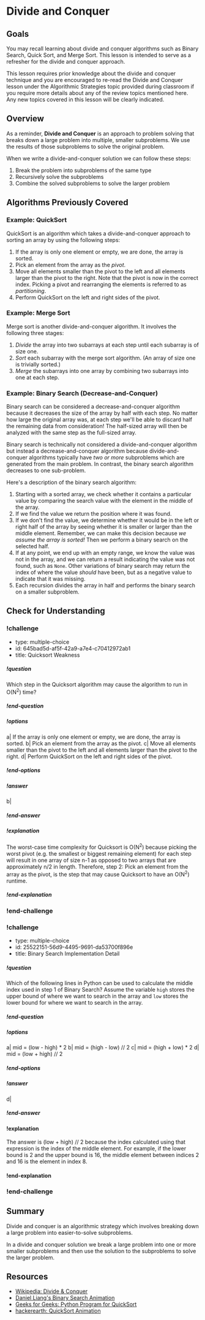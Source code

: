 # Divide and Conquer

## Goals

You may recall learning about divide and conquer algorithms such as Binary Search, Quick Sort, and Merge Sort. This lesson is intended to serve as a refresher for the divide and conquer approach.

This lesson requires prior knowledge about the divide and conquer technique and you are encouraged to re-read the Divide and Conquer lesson under the Algorithmic Strategies topic provided during classroom if you require more details about any of the review topics mentioned here. Any new topics covered in this lesson will be clearly indicated.

## Overview

As a reminder, **Divide and Conquer** is an approach to problem solving that breaks down a large problem into multiple, smaller subproblems. We use the results of those subproblems to solve the original problem.

When we write a divide-and-conquer solution we can follow these steps:

1. Break the problem into subproblems of the same type
1. Recursively solve the subproblems
1. Combine the solved subproblems to solve the larger problem

## Algorithms Previously Covered

### Example: QuickSort

QuickSort is an algorithm which takes a divide-and-conquer approach to sorting an array by using the following steps:

1. If the array is only one element or empty, we are done, the array is sorted.
1. Pick an element from the array as the _pivot_.
1. Move all elements smaller than the pivot to the left and all elements larger than the pivot to the right. Note that the pivot is now in the correct index. Picking a pivot and rearranging the elements is referred to as _partitioning_.
1. Perform QuickSort on the left and right sides of the pivot.

### Example: Merge Sort

Merge sort is another divide-and-conquer algorithm. It involves the following three stages:

1. _Divide_ the array into two subarrays at each step until each subarray is of size one.
2. _Sort_ each subarray with the merge sort algorithm. (An array of size one is trivially sorted.)
3. _Merge_ the subarrays into one array by combining two subarrays into one at each step.

### Example: Binary Search (Decrease-and-Conquer)

Binary search can be considered a decrease-and-conquer algorithm because it decreases the size of the array by half with each step. No matter how large the original array was, at each step we'll be able to discard half the remaining data from consideration! The half-sized array will then be analyzed with the same step as the full-sized array.

Binary search is technically not considered a divide-and-conquer algorithm but instead a decrease-and-conquer algorithm because divide-and-conquer algorithms typically have *two or more* subproblems which are generated from the main problem. In contrast, the binary search algorithm decreases to one sub-problem.

Here's a description of the binary search algorithm:

1. Starting with a sorted array, we check whether it contains a particular value by comparing the search value with the element in the middle of the array.
1. If we find the value we return the position where it was found.
1. If we don't find the value, we determine whether it would be in the left or right half of the array by seeing whether it is smaller or larger than the middle element. Remember, we can make this decision because _we assume the array is sorted!_ Then we perform a binary search on the selected half.
1. If at any point, we end up with an empty range, we know the value was not in the array, and we can return a result indicating the value was not found, such as `None`. Other variations of binary search may return the index of where the value _should_ have been, but as a negative value to indicate that it was missing.
1. Each recursion divides the array in half and performs the binary search on a smaller subproblem.

## 

## Check for Understanding

<!-- >>>>>>>>>>>>>>>>>>>>>> BEGIN CHALLENGE >>>>>>>>>>>>>>>>>>>>>> -->
<!-- Replace everything in square brackets [] and remove brackets  -->

### !challenge

* type: multiple-choice
* id: 645bad5d-af5f-42a9-a7e4-c70412972ab1
* title: Quicksort Weakness

##### !question

Which step in the Quicksort algorithm may cause the algorithm to run in O(N<sup>2</sup>) time?

##### !end-question

##### !options

a| If the array is only one element or empty, we are done, the array is sorted.
b| Pick an element from the array as the pivot.
c| Move all elements smaller than the pivot to the left and all elements larger than the pivot to the right.
d| Perform QuickSort on the left and right sides of the pivot.

##### !end-options

##### !answer

b|

##### !end-answer


##### !explanation

The worst-case time complexity for Quicksort is O(N<sup>2</sup>) because picking the worst pivot (e.g. the smallest or biggest remaining element) for each step will result in one array of size n-1 as opposed to two arrays that are approximately n/2 in length. Therefore, step 2: Pick an element from the array as the pivot, is the step that may cause Quicksort to have an O(N<sup>2</sup>) runtime.

##### !end-explanation 

### !end-challenge

<!-- >>>>>>>>>>>>>>>>>>>>>> BEGIN CHALLENGE >>>>>>>>>>>>>>>>>>>>>> -->
<!-- Replace everything in square brackets [] and remove brackets  -->

### !challenge

* type: multiple-choice
* id: 25522151-56d9-4495-9691-da53700f896e
* title: Binary Search Implementation Detail

##### !question

Which of the following lines in Python can be used to calculate the middle index used in step 1 of Binary Search? Assume the variable `high` stores the upper bound of where we want to search in the array and `low` stores the lower bound for where we want to search in the array.

##### !end-question

##### !options

a| mid = (low - high) * 2
b| mid = (high - low) // 2
c| mid = (high + low) * 2
d| mid = (low + high) // 2

##### !end-options

##### !answer

d|

##### !end-answer

#### !explanation

The answer is (low + high) // 2 because the index calculated using that expression is the index of the middle element. For example, if the lower bound is 2 and the upper bound is 16, the middle element between indices 2 and 16 is the element in index 8. 

#### !end-explanation 

### !end-challenge

<!-- ======================= END CHALLENGE ======================= -->

## Summary

Divide and conquer is an algorithmic strategy which involves breaking down a large problem into easier-to-solve subproblems.

In a divide and conquer solution we break a large problem into one or more smaller subproblems and then use the solution to the subproblems to solve the larger problem.

## Resources

- [Wikipedia: Divide & Conquer](https://en.wikipedia.org/wiki/Divide-and-conquer_algorithm)
- [Daniel Liang's Binary Search Animation](https://yongdanielliang.github.io/animation/web/BinarySearchNew.html)
- [Geeks for Geeks: Python Program for QuickSort](https://www.geeksforgeeks.org/python-program-for-quicksort/)
- [hackerearth: QuickSort Animation](https://www.hackerearth.com/practice/algorithms/sorting/quick-sort/visualize/)
